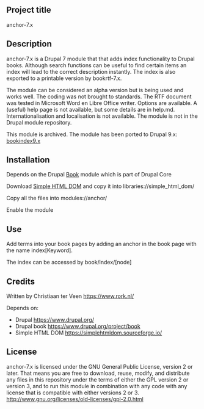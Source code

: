 ## Project title

anchor-7.x

## Description
anchor-7.x is a Drupal 7 module that that adds index functionality to Drupal books. Although search functions can be useful to find certain items an index will lead to the correct description instantly. The index is also exported to a printable version by bookrtf-7.x.

The module can be considered an alpha version but is being used and works well. The coding was not brought to standards. The RTF document was tested in Microsoft Word en Libre Office writer. Options are available. A (useful) help page is not available, but some details are in help.md. Internationalisation and localisation is not available. The module is not in the Drupal module repository.

This module is archived. The module has been ported to Drupal 9.x: [bookindex9.x](https://github.com/cterveen/bookindex-9.x)

## Installation

Depends on the Drupal [Book](https://www.drupal.org/project/book) module which is part of Drupal Core

Download [Simple HTML DOM](https://simplehtmldom.sourceforge.io/) and copy it into libraries://simple_html_dom/

Copy all the files into modules://anchor/

Enable the module

## Use

Add terms into your book pages by adding an anchor in the book page with the name index[Keyword].

The index can be accessed by book/index/[node]

## Credits

Written by Christiaan ter Veen <https://www.rork.nl/>

Depends on:

- Drupal <https://www.drupal.org/>
- Drupal book <https://www.drupal.org/project/book>
- Simple HTML DOM <https://simplehtmldom.sourceforge.io/>

## License

anchor-7.x is licensed under the GNU General Public License, version 2 or later. That means you are free to download, reuse, modify, and distribute any files in this repository under the terms of either the GPL version 2 or version 3, and to run this module in combination with any code with any license that is compatible with either versions 2 or 3.
http://www.gnu.org/licenses/old-licenses/gpl-2.0.html
